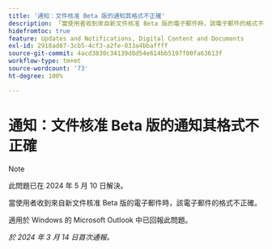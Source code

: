 ```yaml
---
title: '通知：文件核准 Beta 版的通知其格式不正確'
description: 「當使用者收到來自新文件核准 Beta 版的電子郵件時，該電子郵件的格式不正確。」
hidefromtoc: true
feature: Updates and Notifications, Digital Content and Documents
exl-id: 2918ad87-3cb5-4cf3-a2fe-033a4bbaffff
source-git-commit: 4acd3830c34139d8d54e614bb5197f00fa63613f
workflow-type: tm+mt
source-wordcount: '73'
ht-degree: 100%

---
```


# 通知：文件核准 Beta 版的通知其格式不正確

>[!NOTE]
>
>此問題已在 2024 年 5 月 10 日解決。

當使用者收到來自新文件核准 Beta 版的電子郵件時，該電子郵件的格式不正確。

適用於 Windows 的 Microsoft Outlook 中已回報此問題。

_於 2024 年 3 月 14 日首次通報。_
